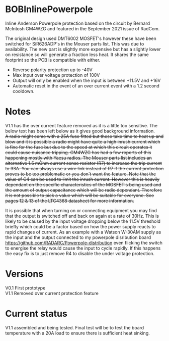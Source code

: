 # BOBInlinePowerpole
Inline Anderson Powerpole protection based on the circuit by Bernard McIntosh GM4WZG and featured in the September 2021 issue of RadCom.

The original design used DMT6002 MOSFET's however these have been switched for SiR626ADP's in the Mouser parts list.
This was due to availability. The new part is slightly more expensive but has a slightly lower on resistance so will generate a fraction less heat.
It shares the same footprint so the PCB is compatible with either.

* Reverse polarity protection up to -40V
* Max input over voltage protection of 100V
* Output will only be enabled when the input is between +11.5V and +16V
* Automatic reset in the event of an over current event with a 1.2 second cooldown.

# Notes
V1.1 has the over current feature removed as it is a little too sensitive. The below text has been left below as it gives good background information.  
~~A radio might come with a 25A fuse fitted but these take time to heat up and blow and it is possible a radio might have quite a high inrush current
which is fine for the fuse but due to the speed at which this circuit operates it could cause nuisance tripping. GM4WZG has had a few reports of this happening
mostly with Yaesu radios. The Mouser parts list includes an alternative 1.5 mOhm current sense resistor (R7) to increase the trip current to 33A.
You can always use a wire link instead of R7 if the current protection proves to be too problematic or you don't want the feature.
Note that the value of C4 can be used to limit the inrush current. However this is heavily dependant on the specific characteristics of the MOSFET's being used and
the amount of output capacitance which will be radio dependant. Therefore it is not possible to pick a value which will be suitable for everyone. 
See pages 12 & 13 of the LTC4368 datasheet for more information.~~

It is possible that when turning on or connecting equipment you may find that the output is switched off and back on again at a rate of 30Hz.
This is likely to be caused by the input voltage dropping below the 11.5V threshold briefly which could be a factor based on how the power supply
reacts to rapid changes of current. As an example with a Watson W-30AM supply as the input and the output connected to my powerpole disribution board
https://github.com/RADARC/Powerpole-distribution even flicking the switch to energise the relay would cause the input to cycle rapidly. If this happens
the easy fix is to just remove R4 to disable the under voltage protection.

# Versions
V0.1 First prototype  
V1.1 Removed over current protection feature

# Current status
V1.1 assembled and being tested. Final test will be to test the board temperature with a 20A load to ensure there is sufficient heat sinking.
